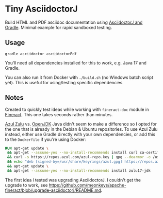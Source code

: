 # Tiny AsciidoctorJ

Build HTML and PDF asciidoc documentation using [AsciidoctorJ and Gradle](https://docs.asciidoctor.org/gradle-plugin/latest/).
Minimal example for rapid sandboxed testing.

## Usage

`gradle asciidoctor asciidoctorPdf`

You'll need all dependencies installed for this to work, e.g. Java 17 and Gradle.

You can also run it from Docker with `./build.sh` (no Windows batch script yet).
This is useful for using/testing specific dependencies.

## Notes

Created to quickly test ideas while working with `fineract-doc` module in [Fineract](https://github.com/apache/fineract).
This one takes seconds rather than minutes.

[Azul Zulu](https://www.azul.com/) vs. [OpenJDK](https://openjdk.org/) Java didn't seem to make a difference so I opted for the one that is already in the Debian & Ubuntu repositories.
To use Azul Zulu instead, either use Gradle directly with your own dependencies, or add this to the `Dockerfile` if you're using Docker:

```Dockerfile
RUN apt-get update \
 && apt-get --assume-yes --no-install-recommends install curl ca-certificates gpg \
 && curl -s https://repos.azul.com/azul-repo.key | gpg --dearmor -o /usr/share/keyrings/azul.gpg \
 && echo "deb [signed-by=/usr/share/keyrings/azul.gpg] https://repos.azul.com/zulu/deb stable main" | tee /etc/apt/sources.list.d/zulu.list \
 && apt-get update \
 && apt-get --assume-yes --no-install-recommends install zulu17-jdk
```

The first idea I tested was upgrading AsciidoctorJ.
I couldn't get the upgrade to work, see <https://github.com/meonkeys/apache-fineract/blob/upgrade-asciidoctorj/README.md>.
